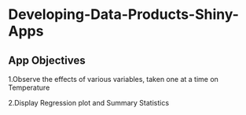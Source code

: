 # Developing-Data-Products-Shiny-Apps

## App Objectives
1.Observe the effects of various variables, taken one at a time on Temperature  

2.Display Regression plot and Summary Statistics


